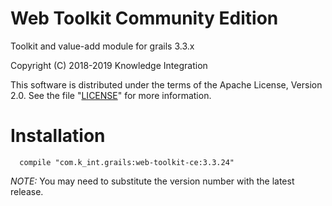 # Web Toolkit Community Edition
Toolkit and value-add module for grails 3.3.x

Copyright (C) 2018-2019 Knowledge Integration

This software is distributed under the terms of the Apache License,
Version 2.0. See the file "[LICENSE](LICENSE)" for more information.

# Installation

```
  compile "com.k_int.grails:web-toolkit-ce:3.3.24"
```
_NOTE:_ You may need to substitute the version number with the latest release.